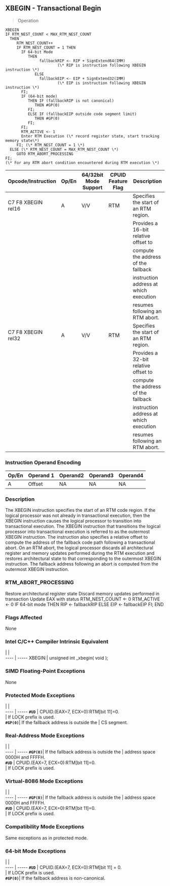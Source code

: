 ## XBEGIN  -  Transactional Begin

> Operation

``` slim
XBEGIN
IF RTM_NEST_COUNT < MAX_RTM_NEST_COUNT
  THEN
     RTM_NEST_COUNT++
     IF RTM_NEST_COUNT = 1 THEN
       IF 64-bit Mode
          THEN
               fallbackRIP <- RIP + SignExtend64(IMM)
                       (\* RIP is instruction following XBEGIN instruction \*)
             ELSE
               fallbackEIP <- EIP + SignExtend32(IMM)
                       (\* EIP is instruction following XBEGIN instruction \*)
       FI;
       IF (64-bit mode)
          THEN IF (fallbackRIP is not canonical)
             THEN #GP(0)
          FI;
          ELSE IF (fallbackEIP outside code segment limit)
             THEN #GP(0)
          FI;
       FI;
       RTM_ACTIVE <- 1
       Enter RTM Execution (\* record register state, start tracking memory state\*)
     FI; (\* RTM_NEST_COUNT = 1 \*)
  ELSE (\* RTM_NEST_COUNT = MAX_RTM_NEST_COUNT \*)
     GOTO RTM_ABORT_PROCESSING
FI;
(\* For any RTM abort condition encountered during RTM execution \*)
```

 Opcode/Instruction| Op/En| 64/32bit Mode Support| CPUID Feature Flag| Description                           
 ---  | --- | --- | --- | ---
 C7 F8 XBEGIN rel16| A    | V/V                  | RTM               | Specifies the start of an RTM region. 
                   |      |                      |                   | Provides a 16-bit relative offset to  
                   |      |                      |                   | compute the address of the fallback   
                   |      |                      |                   | instruction address at which execution
                   |      |                      |                   | resumes following an RTM abort.       
 C7 F8 XBEGIN rel32| A    | V/V                  | RTM               | Specifies the start of an RTM region. 
                   |      |                      |                   | Provides a 32-bit relative offset to  
                   |      |                      |                   | compute the address of the fallback   
                   |      |                      |                   | instruction address at which execution
                   |      |                      |                   | resumes following an RTM abort.       

### Instruction Operand Encoding
 Op/En| Operand 1| Operand2| Operand3| Operand4
 ---  | --- | --- | --- | ---
 A    | Offset   | NA      | NA      | NA      

### Description
The XBEGIN instruction specifies the start of an RTM code region. If the logical
processor was not already in transactional execution, then the XBEGIN instruction
causes the logical processor to transition into transactional execution. The
XBEGIN instruction that transitions the logical processor into transactional
execution is referred to as the outermost XBEGIN instruction. The instruction
also specifies a relative offset to compute the address of the fallback code
path following a transactional abort. On an RTM abort, the logical processor
discards all architectural register and memory updates performed during the
RTM execution and restores architectural state to that corresponding to the
outermost XBEGIN instruction. The fallback address following an abort is computed
from the outermost XBEGIN instruction.



### RTM_ABORT_PROCESSING
  Restore architectural register state
  Discard memory updates performed in transaction
  Update EAX with status
  RTM_NEST_COUNT <- 0
  RTM_ACTIVE <- 0
  IF 64-bit mode
     THEN
       RIP <- fallbackRIP
     ELSE
       EIP <- fallbackEIP
  FI;
END

### Flags Affected
None


### Intel C/C++ Compiler Intrinsic Equivalent
   | |  
---- | -----
 XBEGIN:| unsigned int _xbegin( void );

### SIMD Floating-Point Exceptions
None


### Protected Mode Exceptions
   | |  
---- | -----
 **``#UD``**   | CPUID.(EAX=7, ECX=0):RTM[bit 11]=0.   
       | If LOCK prefix is used.               
 **``#GP(0)``**| If the fallback address is outside the
       | CS segment.                           

### Real-Address Mode Exceptions
   | |  
---- | -----
 **``#GP(0)``**| If the fallback address is outside the
       | address space 0000H and FFFFH.        
 **``#UD``**   | CPUID.(EAX=7, ECX=0):RTM[bit 11]=0.   
       | If LOCK prefix is used.               

### Virtual-8086 Mode Exceptions
   | |  
---- | -----
 **``#GP(0)``**| If the fallback address is outside the
       | address space 0000H and FFFFH.        
 **``#UD``**   | CPUID.(EAX=7, ECX=0):RTM[bit 11]=0.   
       | If LOCK prefix is used.               

### Compatibility Mode Exceptions
Same exceptions as in protected mode.


### 64-bit Mode Exceptions
   | |  
---- | -----
 **``#UD``**   | CPUID.(EAX=7, ECX=0):RTM[bit 11] = 0.    
       | If LOCK prefix is used.                  
 **``#GP(0)``**| If the fallback address is non-canonical.

